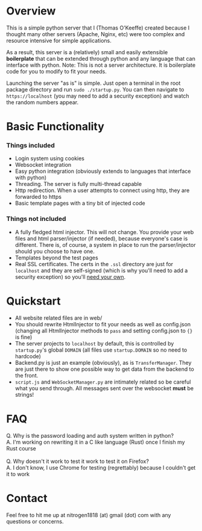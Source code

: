 # Overview
This is a simple python server that I (Thomas O'Keeffe) created because I thought many other servers (Apache, Nginx, etc) were too complex and resource intensive for simple applications.

As a result, this server is a (relatively) small and easily extensible **boilerplate** that can be extended through python and any language that can interface with python. Note: This is not a server architecture. It is boilerplate code for you to modify to fit your needs.

Launching the server "as is" is simple. Just open a terminal in the root package directory and run `sudo ./startup.py`. You can then navigate to `https://localhost` (you may need to add a security exception) and watch the random numbers appear.
# Basic Functionality

### Things included
* Login system using cookies
* Websocket integration
* Easy python integration (obviously extends to languages that interface with python)
* Threading. The server is fully multi-thread capable
* Http redirection. When a user attempts to connect using http, they are forwarded to https
* Basic template pages with a tiny bit of injected code


### Things not included
* A fully fledged html injector. This will not change. You provide your web files and html parser/injector (if needed), because everyone's case is different. There is, of course, a system in place to run the parser/injector should you choose to have one.
* Templates beyond the test pages
* Real SSL certificates. The certs in the `.ssl` directory are just for `localhost` and they are self-signed (which is why you'll need to add a security exception) so you'll [need your own](https://zerossl.com/).

# Quickstart
* All website related files are in web/
* You should rewrite HtmlInjector to fit your needs as well as config.json (changing all HtmlInjector methods to `pass` and setting config.json to `{}` is fine)
* The server projects to `localhost` by default, this is controlled by `startup.py`'s global `DOMAIN` (all files use `startup.DOMAIN` so no need to hardcode)
* Backend.py is just an example (obviously), as is `TransferManager`. They are just there to show one possible way to get data from the backend to the front.
* `script.js` and `WebSocketManager.py` are intimately related so be careful what you send through. All messages sent over the websocket **must** be strings!

# FAQ
Q. Why is the password loading and auth system written in python?
<br>
A. I'm working on rewriting it in a C like language (Rust) once I finish my Rust course
<br>
<br>
Q. Why doesn't it work to test it work to test it on Firefox?
<br>
A. I don't know, I use Chrome for testing (regrettably) because I couldn't get it to work

# Contact
Feel free to hit me up at nitrogen1818 (at) gmail (dot) com with any questions or concerns.
